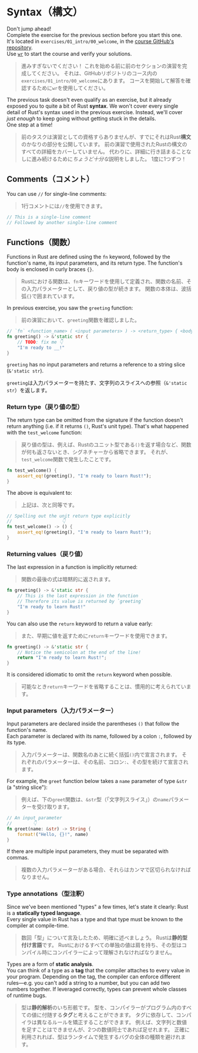 # Syntax（構文）

<div class="warning">

Don't jump ahead!\
Complete the exercise for the previous section before you start this one.\
It's located in `exercises/01_intro/00_welcome`, in the [course GitHub's repository](https://github.com/mainmatter/100-exercises-to-learn-rust).\
Use [`wr`](00_welcome.md#wr-the-workshop-runner) to start the course and verify your solutions.

> 進みすぎないでください！
> これを始める前に前のセクションの演習を完成してください。
> それは、GitHubリポジトリのコース内の`exercises/01_intro/00_welcome`にあります。
> コースを開始して解答を確認するために`wr`を使用してください。

</div>

The previous task doesn't even qualify as an exercise, but it already exposed you to quite a bit of Rust **syntax**.
We won't cover every single detail of Rust's syntax used in the previous exercise.
Instead, we'll cover _just enough_ to keep going without getting stuck in the details.\
One step at a time!

> 前のタスクは演習としての資格すらありませんが、すでにそれはRust**構文**のかなりの部分を公開しています。
> 前の演習で使用されたRustの構文のすべての詳細をカバーしていません。
> 代わりに、詳細に行き詰まることなしに進み続けるために*ちょうど十分な*説明をしました。
> 1度に1つずつ！

## Comments（コメント）

You can use `//` for single-line comments:

> 1行コメントには`//`を使用できます。

```rust
// This is a single-line comment
// Followed by another single-line comment
```

## Functions（関数）

Functions in Rust are defined using the `fn` keyword, followed by the function's name, its input parameters, and its
return type.
The function's body is enclosed in curly braces `{}`.

> Rustにおける関数は、`fn`キーワードを使用して定義され、関数の名前、その入力パラメーターとして、戻り値の型が続きます。
> 関数の本体は、波括弧`{}`で囲まれています。

In previous exercise, you saw the `greeting` function:

> 前の演習において、`greeting`関数を確認しました。

```rust
// `fn` <function_name> ( <input parameters> ) -> <return_type> { <body> }
fn greeting() -> &'static str {
    // TODO: fix me 👇
    "I'm ready to __!"
}
```

`greeting` has no input parameters and returns a reference to a string slice (`&'static str`).

`greeting`は入力パラメーターを持たす、文字列のスライスへの参照（`&'static str`）を返します。

### Return type（戻り値の型）

The return type can be omitted from the signature if the function doesn't return anything (i.e. if it returns `()`,
Rust's unit type).
That's what happened with the `test_welcome` function:

> 戻り値の型は、例えば、Rustのユニット型である`()`を返す場合など、関数が何も返さないとき、シグネチャーから省略できます。
> それが、`test_welcome`関数で発生したことです。

```rust
fn test_welcome() {
    assert_eq!(greeting(), "I'm ready to learn Rust!");
}
```

The above is equivalent to:

> 上記は、次と同等です。

```rust
// Spelling out the unit return type explicitly
//                   👇
fn test_welcome() -> () {
    assert_eq!(greeting(), "I'm ready to learn Rust!");
}
```

### Returning values（戻り値）

The last expression in a function is implicitly returned:

> 関数の最後の式は暗黙的に返されます。

```rust
fn greeting() -> &'static str {
    // This is the last expression in the function
    // Therefore its value is returned by `greeting`
    "I'm ready to learn Rust!"
}
```

You can also use the `return` keyword to return a value early:

> また、早期に値を返すために`return`キーワードを使用できます。

```rust
fn greeting() -> &'static str {
    // Notice the semicolon at the end of the line!
    return "I'm ready to learn Rust!";
}
```

It is considered idiomatic to omit the `return` keyword when possible.

> 可能なとき`return`キーワードを省略することは、慣用的に考えられています。

### Input parameters（入力パラメーター）

Input parameters are declared inside the parentheses `()` that follow the function's name.\
Each parameter is declared with its name, followed by a colon `:`, followed by its type.

> 入力パラメーターは、関数名のあとに続く括弧`()`内で宣言されます。
> それぞれのパラメーターは、その名前、コロン`:`、その型を続けて宣言されます。

For example, the `greet` function below takes a `name` parameter of type `&str` (a "string slice"):

> 例えば、下の`greet`関数は、`&str`型（「文字列スライス」）の`name`パラメーターを受け取ります。

```rust
// An input parameter
//        👇
fn greet(name: &str) -> String {
    format!("Hello, {}!", name)
}
```

If there are multiple input parameters, they must be separated with commas.

> 複数の入力パラメーターがある場合、それらはカンマで区切られなければなりません。

### Type annotations（型注釈）

Since we've been mentioned "types" a few times, let's state it clearly: Rust is a **statically typed language**.\
Every single value in Rust has a type and that type must be known to the compiler at compile-time.

> 数回「型」について言及したため、明確に述べましょう。
> Rustは**静的型付け言語**です。
> Rustにおけるすべての単独の値は肩を持ち、その型はコンパイル時にコンパイラーによって理解されなければなりません。

Types are a form of **static analysis**.\
You can think of a type as a **tag** that the compiler attaches to every value in your program. Depending on the
tag, the compiler can enforce different rules—e.g. you can't add a string to a number, but you can add two numbers
together.
If leveraged correctly, types can prevent whole classes of runtime bugs.

> 型は**静的解析**のいち形骸です。
> 型を、コンパイラーがプログラム内のすべての値に付随する**タグ**と考えることができます。
> タグに依存して、コンパイラは異なるルールを矯正することができます。
> 例えば、文字列と数値を足すことはできませんが、2つの数値同士であれば足せれます。
> 正確に利用されれば、型はランタイムで発生するバグの全体の種類を避けれます。
